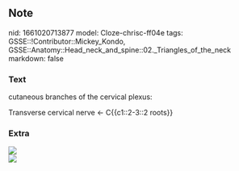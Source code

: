 ## Note
nid: 1661020713877
model: Cloze-chrisc-ff04e
tags: GSSE::!Contributor::Mickey_Kondo, GSSE::Anatomy::Head_neck_and_spine::02._Triangles_of_the_neck
markdown: false

### Text
cutaneous branches of the cervical plexus:
<div>
  Transverse cervical nerve ← C{{c1::2-3::2 roots}}
</div>

### Extra
<div><img src="21896f317d0bf96ea492f3d509735a.png"></div>
<div><img src=
"paste-5411fe56b048666339f41efc9ff0f8895ab396cb.jpg"></div>
